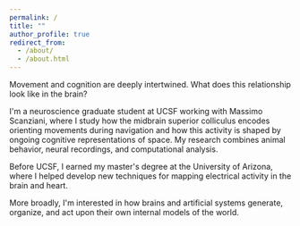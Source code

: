 ```yaml
---
permalink: /
title: ""
author_profile: true
redirect_from: 
  - /about/
  - /about.html
---
```


Movement and cognition are deeply intertwined. What does this relationship look like in the brain?

I'm a neuroscience graduate student at UCSF working with Massimo Scanziani, where I study how the midbrain superior colliculus encodes orienting movements during navigation and how this activity is shaped by ongoing cognitive representations of space. My research combines animal behavior, neural recordings, and computational analysis.

Before UCSF, I earned my master's degree at the University of Arizona, where I helped develop new techniques for mapping electrical activity in the brain and heart.

More broadly, I'm interested in how brains and artificial systems generate, organize, and act upon their own internal models of the world.
